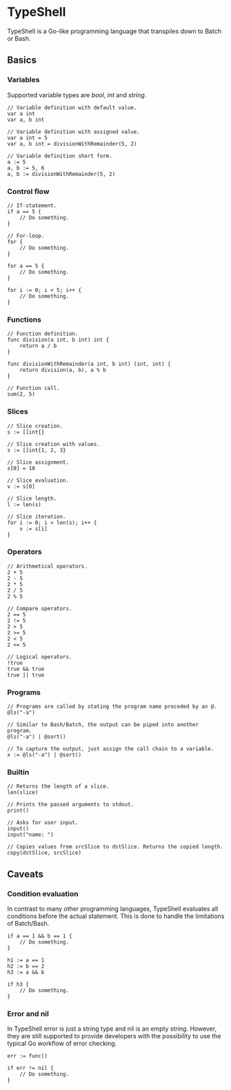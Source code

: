 # TypeShell
TypeShell is a Go-like programming language that transpiles down to Batch or Bash.

## Basics
### Variables
Supported variable types are *bool*, *int* and *string*.

```golang
// Variable definition with default value.
var a int
var a, b int
```

```golang
// Variable definition with assigned value.
var a int = 5
var a, b int = divisionWithRemainder(5, 2)
```

```golang
// Variable definition short form.
a := 5
a, b := 5, 6
a, b := divisionWithRemainder(5, 2)
```

### Control flow
```golang
// If-statement.
if a == 5 {
    // Do something.
}
```

```golang
// For-loop.
for {
    // Do something.
}

for a == 5 {
    // Do something.
}

for i := 0; i < 5; i++ {
    // Do something.
}
```

### Functions
```golang
// Function definition.
func division(a int, b int) int {
    return a / b
}

func divisionWithRemainder(a int, b int) (int, int) {
    return division(a, b), a % b
}
```

```golang
// Function call.
sum(2, 5)
```

### Slices
```golang
// Slice creation.
s := []int{}
```

```golang
// Slice creation with values.
s := []int{1, 2, 3}
```

```golang
// Slice assignment.
s[0] = 10
```

```golang
// Slice evaluation.
v := s[0]
```

```golang
// Slice length.
l := len(s)
```

```golang
// Slice iteration.
for i := 0; i < len(s); i++ {
    v := s[i]
}
```

### Operators
```golang
// Arithmetical operators.
2 + 5
2 - 5
2 * 5
2 / 5
2 % 5
```

```golang
// Compare operators.
2 == 5
2 != 5
2 > 5
2 >= 5
2 < 5
2 <= 5
```

```golang
// Logical operators.
!true
true && true
true || true
```

### Programs
```golang
// Programs are called by stating the program name preceded by an @.
@ls("-a")
```

```golang
// Similar to Bash/Batch, the output can be piped into another program.
@ls("-a") | @sort()
```

```golang
// To capture the output, just assign the call chain to a variable.
x := @ls("-a") | @sort()
```

### Builtin
```golang
// Returns the length of a slice.
len(slice)
```

```golang
// Prints the passed arguments to stdout.
print()
```

```golang
// Asks for user input.
input()
input("name: ")
```

```golang
// Copies values from srcSlice to dstSlice. Returns the copied length.
copy(dstSlice, srcSlice)
```

## Caveats
### Condition evaluation
In contrast to many other programming languages, TypeShell evaluates all conditions before the actual statement. This is done to handle the limitations of Batch/Bash.

```golang
if a == 1 && b == 1 {
    // Do something.
}
```

```golang
h1 := a == 1
h2 := b == 2
h3 := a && b

if h3 {
    // Do something.
}
```

### Error and nil
In TypeShell error is just a string type and nil is an empty string. However, they are still supported to provide developers with the possibility to use the typical Go workflow of error checking.

```golang
err := func()

if err != nil {
    // Do something.
}
```

